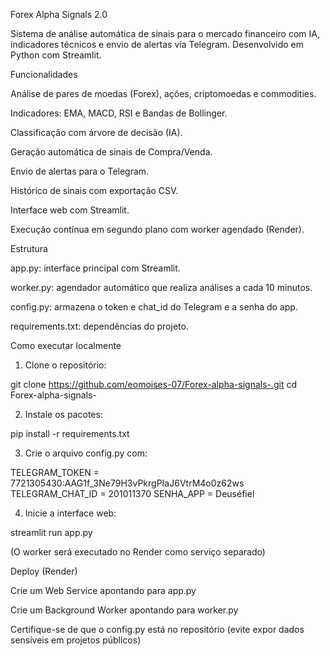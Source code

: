 Forex Alpha Signals 2.0

Sistema de análise automática de sinais para o mercado financeiro com IA, indicadores técnicos e envio de alertas via Telegram. Desenvolvido em Python com Streamlit.

Funcionalidades

Análise de pares de moedas (Forex), ações, criptomoedas e commodities.

Indicadores: EMA, MACD, RSI e Bandas de Bollinger.

Classificação com árvore de decisão (IA).

Geração automática de sinais de Compra/Venda.

Envio de alertas para o Telegram.

Histórico de sinais com exportação CSV.

Interface web com Streamlit.

Execução contínua em segundo plano com worker agendado (Render).


Estrutura

app.py: interface principal com Streamlit.

worker.py: agendador automático que realiza análises a cada 10 minutos.

config.py: armazena o token e chat_id do Telegram e a senha do app.

requirements.txt: dependências do projeto.


Como executar localmente

1. Clone o repositório:



git clone https://github.com/eomoises-07/Forex-alpha-signals-.git
cd Forex-alpha-signals-

2. Instale os pacotes:



pip install -r requirements.txt

3. Crie o arquivo config.py com:



TELEGRAM_TOKEN = 7721305430:AAG1f_3Ne79H3vPkrgPIaJ6VtrM4o0z62ws
TELEGRAM_CHAT_ID = 201011370
SENHA_APP = Deuséfiel

4. Inicie a interface web:



streamlit run app.py

(O worker será executado no Render como serviço separado)

Deploy (Render)

Crie um Web Service apontando para app.py

Crie um Background Worker apontando para worker.py

Certifique-se de que o config.py está no repositório (evite expor dados sensíveis em projetos públicos)
